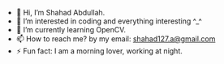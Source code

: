 - 👋 Hi, I’m Shahad Abdullah.
- 👀 I’m interested in coding and everything interesting ^_^
- 🌱 I’m currently learning OpenCV.
- 📫 How to reach me? by my email: shahad127.a@gmail.com
- ⚡ Fun fact:   I am a morning lover, working at night. 

<!---
shahad23abdullah/shahad23abdullah is a ✨ special ✨ repository because its `README.md` (this file) appears on your GitHub profile.
You can click the Preview link to take a look at your changes.
--->
